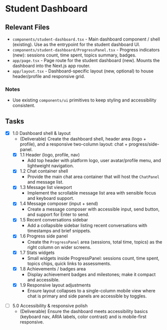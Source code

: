 # Student Dashboard

## Relevant Files

- `components/student-dashboard.tsx` - Main dashboard component / shell (existing). Use as the entrypoint for the student dashboard UI.
- `components/student-dashboard/ProgressPanel.tsx` - Progress indicators (new): sessions count, time spent, topics summary, badges.
- `app/page.tsx` - Page route for the student dashboard (new). Mounts the dashboard into the Next.js app router.
- `app/layout.tsx` - Dashboard-specific layout (new, optional) to house header/profile and responsive grid.
<!--
- `components/student-dashboard/ChatPanel.tsx` - Chat UI (new): message list, input box, send button, and message rendering.
- `components/student-dashboard/ConversationHistory.tsx` - Conversation history viewer & search (new).
- `hooks/use-student-data.ts` - Data hook (new) to fetch student sessions, time-on-task, and conversations from the API.
- `lib/utils/progress.ts` - Utility functions (new) for computing session/time aggregates and percent-complete.
- `components/ui/*` - Reuse existing UI primitives (e.g., `card.tsx`, `progress.tsx`, `input.tsx`, `button.tsx`) from `components/ui`.
- `components/student-dashboard.test.tsx` - Unit tests for the main dashboard component (new).
- `components/student-dashboard/ChatPanel.test.tsx` - Unit tests for chat interactions (new).
-->

### Notes
<!-- 
- Place unit tests next to their components (e.g., `ChatPanel.test.tsx` beside `ChatPanel.tsx`).
-->

- Use existing `components/ui` primitives to keep styling and accessibility consistent.
<!--
- Keep data-fetching separated in `hooks/use-student-data.ts` so UI remains presentational.
- Run tests with the project's test runner (e.g., `npm test` or `npx jest`).
-->

## Tasks

- [x] 1.0 Dashboard shell & layout
  - (Deliverable) Create the dashboard shell, header area (logo + profile), and a responsive two-column layout: chat + progress/side-panel.
  - [x] 1.1 Header (logo, profile, nav)
    - Add top header with platform logo, user avatar/profile menu, and lightweight navigation.
  - [x] 1.2 Chat container shell
    - Provide the main chat area container that will host the `ChatPanel` and message list.
  - [x] 1.3 Message list viewport
    - Implement the scrollable message list area with sensible focus and keyboard support.
  - [x] 1.4 Message composer (input + send)
    - Create a message composer with accessible input, send button, and support for Enter to send.
  - [x] 1.5 Recent conversations sidebar
    - Add a collapsible sidebar listing recent conversations with timestamps and brief snippets.
  - [x] 1.6 Progress side panel
    - Create the `ProgressPanel` area (sessions, total time, topics) as the right column on wider screens.
  - [x] 1.7 Stats widgets
    - Small widgets inside ProgressPanel: sessions count, time spent, topics chips, quick links to assessments.
  - [x] 1.8 Achievements / badges area
    - Display achievement badges and milestones; make it compact and accessible.
  - [x] 1.9 Responsive layout adjustments
    - Ensure layout collapses to a single-column mobile view where chat is primary and side panels are accessible by toggles.
<!--
- [ ] 2.0 Chat panel (message UI)
  - (Deliverable) Build the ChatPanel component with message list, input box, send button, and basic local state for sending/receiving messages.
- [ ] 3.0 Conversation history viewer & search
  - (Deliverable) Implement ConversationHistory with a searchable list of past conversations and a detail view.
- [ ] 4.0 Progress indicators & stats
  - (Deliverable) Create ProgressPanel to display sessions count, total time spent, topic tags, and achievement badges.
-->
- [ ] 5.0 Accessibility & responsive polish
  - (Deliverable) Ensure the dashboard meets accessibility basics (keyboard nav, ARIA labels, color contrast) and is mobile-first responsive.
